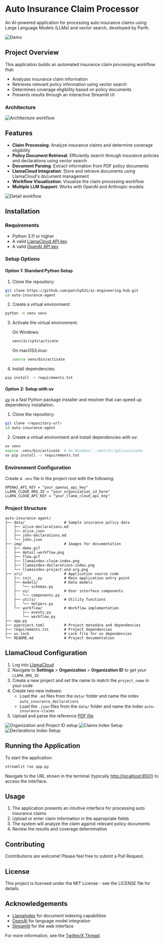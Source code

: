 # Auto Insurance Claim Processor

An AI-powered application for processing auto insurance claims using Large Language Models (LLMs) and vector search, developed by Parth.

![Demo](./img/demo.gif)

## Project Overview

This application builds an automated insurance claim processing workflow that:

- Analyzes insurance claim information
- Retrieves relevant policy information using vector search
- Determines coverage eligibility based on policy documents
- Presents results through an interactive Streamlit UI

### Architecture

![Architecture workflow](./img/flow.gif)

## Features

- **Claim Processing**: Analyze insurance claims and determine coverage eligibility
- **Policy Document Retrieval**: Efficiently search through insurance policies and declarations using vector search
- **Document Parsing**: Extract information from PDF policy documents
- **LlamaCloud Integration**: Store and retrieve documents using LlamaCloud's document management
- **Workflow Visualization**: Visualize the claim processing workflow
- **Multiple LLM Support**: Works with OpenAI and Anthropic models

![Detail workflow](./img/detail-workflow.png)

## Installation

### Requirements

- Python 3.11 or higher
- A valid [LlamaCloud API key](https://cloud.llamaindex.ai/)
- A valid [OpenAI API key](https://platform.openai.com/api-keys)

### Setup Options

#### Option 1: Standard Python Setup

1. Clone the repository:

```bash
git clone https://github.com/patchy631/ai-engineering-hub.git
cd auto-insurance-agent
```

2. Create a virtual environment:

```bash
python -m venv venv
```

3. Activate the virtual environment:

   On Windows:

   ```bash
   venv\Scripts\activate
   ```

   On macOS/Linux:

   ```bash
   source venv/bin/activate
   ```

4. Install dependencies:

```bash
pip install -r requirements.txt
```

#### Option 2: Setup with uv

[uv](https://github.com/astral-sh/uv) is a fast Python package installer and resolver that can speed up dependency installation.

1. Clone the repository:

```bash
git clone <repository-url>
cd auto-insurance-agent
```

2. Create a virtual environment and install dependencies with uv:

```bash
uv venv
source .venv/bin/activate  # On Windows: .venv\Scripts\activate
uv pip install -r requirements.txt
```

### Environment Configuration

Create a `.env` file in the project root with the following:

```env
OPENAI_API_KEY = "your_openai_api_key"
LLAMA_CLOUD_ORG_ID = "your_organization_id_here"
LLAMA_CLOUD_API_KEY = "your_llama_cloud_api_key"
```

### Project Structure

```text
auto-insurance-agent/
├── data/                  # Sample insurance policy data
│   ├── alice-declarations.md
│   ├── alice.json
│   ├── john-declarations.md
│   └── john.json
├── img/                   # Images for documentation
│   ├── demo.gif
|   ├── detail-workflow.png
|   ├── flow.gif
|   ├── llamaindex-claim-index.png
│   ├── llamaindex-declarations-index.png
│   └── llamaindex-project-and-org.png
├── src/                   # Application source code
│   ├── init__.py          # Main application entry point
│   ├── models/            # Data models
│   │   └── schemas.py
│   ├── ui/                # User interface components
│   │   └── components.py
│   ├── utils/             # Utility functions
│   │   └── helpers.py
│   └── workflow/          # Workflow implementation
│       ├── events.py
│       └── workflow.py
├── app.py
├── pyproject.toml         # Project metadata and dependencies
├── requirements.txt       # Project dependencies
├── uv.lock                # Lock file for uv dependencies
└── README.md              # Project documentation
```

## LlamaCloud Configuration

1. Log into [LlamaCloud](https://cloud.llamaindex.ai/)
2. Navigate to **Settings** > **Organization** > **Organization ID** to get your `LLAMA_ORG_ID`
3. Create a new project and set the name to match the `project_name` in your code
4. Create two new indexes:
   - Load the `.md` files from the `data/` folder and name the index `auto_insurance_declarations`
   - Load the `.json` files from the `data/` folder and name the index `auto-insurance-claims`
5. Upload and parse the reference [PDF file](https://nationalgeneral.com/forms_catalog/CAIP400_03012006_CA.pdf)

![Organization and Project ID setup](./img/llamaindex-project-and-org.png)
![Claims Index Setup](./img/llamaindex-claim-index.png)
![Declarations Index Setup](./img/llamaindex-declarations-index.png)

## Running the Application

To start the application:

```bash
streamlit run app.py
```

Navigate to the URL shown in the terminal (typically [http://localhost:8501](http://localhost:8501)) to access the interface.

## Usage

1. The application presents an intuitive interface for processing auto insurance claims
2. Upload or enter claim information in the appropriate fields
3. The system will analyze the claim against relevant policy documents
4. Review the results and coverage determination

## Contributing

Contributions are welcome! Please feel free to submit a Pull Request.

## License

This project is licensed under the MIT License - see the LICENSE file for details.

## Acknowledgements

- [LlamaIndex](https://www.llamaindex.ai/) for document indexing capabilities
- [OpenAI](https://openai.com/) for language model integration
- [Streamlit](https://streamlit.io/) for the web interface

For more information, see the [Twitter/X Thread](https://typefully.com/t/5fBXdnm).
